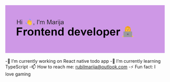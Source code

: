 <img src="https://github.com/MarijaRubil/MarijaRubil/blob/12a482515c254779a6c71fa5c3044cd6a9cd0d15/header.png">


-🔭 I’m currently working on React native todo app
-🌱 I’m currently learning TypeScript
-📫 How to reach me: rubilmarija@outlook.com
-⚡ Fun fact: I love gaming 
